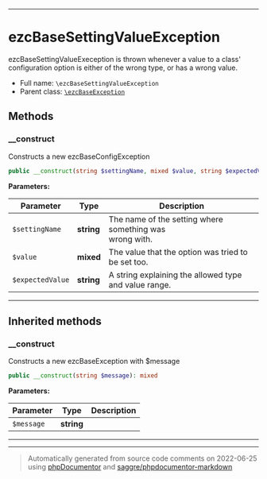 ***

# ezcBaseSettingValueException

ezcBaseSettingValueExeception is thrown whenever a value to a class'
configuration option is either of the wrong type, or has a wrong value.



* Full name: `\ezcBaseSettingValueException`
* Parent class: [`\ezcBaseException`](./ezcBaseException.md)




## Methods


### __construct

Constructs a new ezcBaseConfigException

```php
public __construct(string $settingName, mixed $value, string $expectedValue = null): mixed
```








**Parameters:**

| Parameter | Type | Description |
|-----------|------|-------------|
| `$settingName` | **string** | The name of the setting where something was<br />wrong with. |
| `$value` | **mixed** | The value that the option was tried to be set too. |
| `$expectedValue` | **string** | A string explaining the allowed type and value range. |




***


## Inherited methods


### __construct

Constructs a new ezcBaseException with $message

```php
public __construct(string $message): mixed
```








**Parameters:**

| Parameter | Type | Description |
|-----------|------|-------------|
| `$message` | **string** |  |




***


***
> Automatically generated from source code comments on 2022-06-25 using [phpDocumentor](http://www.phpdoc.org/) and [saggre/phpdocumentor-markdown](https://github.com/Saggre/phpDocumentor-markdown)
